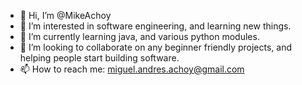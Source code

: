- 👋 Hi, I’m @MikeAchoy
- 👀 I’m interested in software engineering, and learning new things.
- 🌱 I’m currently learning java, and various python modules.
- 💞️ I’m looking to collaborate on any beginner friendly projects, and helping people start building software.
- 📫 How to reach me: miguel.andres.achoy@gmail.com

<!---
MikeAchoy/MikeAchoy is a ✨ special ✨ repository because its `README.md` (this file) appears on your GitHub profile.
You can click the Preview link to take a look at your changes.
--->
